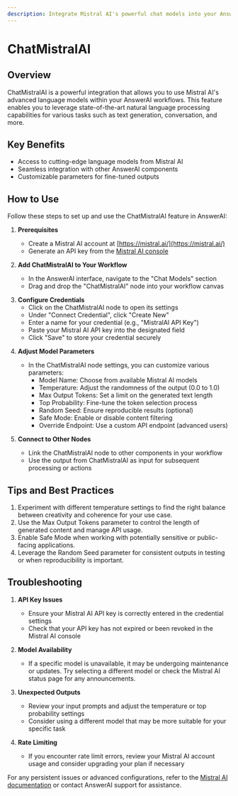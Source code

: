 ```yaml
---
description: Integrate Mistral AI's powerful chat models into your AnswerAI workflows
---
```


# ChatMistralAI

## Overview

ChatMistralAI is a powerful integration that allows you to use Mistral AI's advanced language models within your AnswerAI workflows. This feature enables you to leverage state-of-the-art natural language processing capabilities for various tasks such as text generation, conversation, and more.

## Key Benefits

- Access to cutting-edge language models from Mistral AI
- Seamless integration with other AnswerAI components
- Customizable parameters for fine-tuned outputs

## How to Use

Follow these steps to set up and use the ChatMistralAI feature in AnswerAI:

1. **Prerequisites**
   - Create a Mistral AI account at [https://mistral.ai/](https://mistral.ai/)
   - Generate an API key from the [Mistral AI console](https://console.mistral.ai/user/api-keys/)

2. **Add ChatMistralAI to Your Workflow**
   - In the AnswerAI interface, navigate to the "Chat Models" section
   - Drag and drop the "ChatMistralAI" node into your workflow canvas

<!-- TODO: Screenshot of dragging ChatMistralAI node into the workflow -->

3. **Configure Credentials**
   - Click on the ChatMistralAI node to open its settings
   - Under "Connect Credential", click "Create New"
   - Enter a name for your credential (e.g., "MistralAI API Key")
   - Paste your Mistral AI API key into the designated field
   - Click "Save" to store your credential securely

<!-- TODO: Screenshot of the credential configuration dialog -->

4. **Adjust Model Parameters**
   - In the ChatMistralAI node settings, you can customize various parameters:
     - Model Name: Choose from available Mistral AI models
     - Temperature: Adjust the randomness of the output (0.0 to 1.0)
     - Max Output Tokens: Set a limit on the generated text length
     - Top Probability: Fine-tune the token selection process
     - Random Seed: Ensure reproducible results (optional)
     - Safe Mode: Enable or disable content filtering
     - Override Endpoint: Use a custom API endpoint (advanced users)

5. **Connect to Other Nodes**
   - Link the ChatMistralAI node to other components in your workflow
   - Use the output from ChatMistralAI as input for subsequent processing or actions

## Tips and Best Practices

1. Experiment with different temperature settings to find the right balance between creativity and coherence for your use case.
2. Use the Max Output Tokens parameter to control the length of generated content and manage API usage.
3. Enable Safe Mode when working with potentially sensitive or public-facing applications.
4. Leverage the Random Seed parameter for consistent outputs in testing or when reproducibility is important.

## Troubleshooting

1. **API Key Issues**
   - Ensure your Mistral AI API key is correctly entered in the credential settings
   - Check that your API key has not expired or been revoked in the Mistral AI console

2. **Model Availability**
   - If a specific model is unavailable, it may be undergoing maintenance or updates. Try selecting a different model or check the Mistral AI status page for any announcements.

3. **Unexpected Outputs**
   - Review your input prompts and adjust the temperature or top probability settings
   - Consider using a different model that may be more suitable for your specific task

4. **Rate Limiting**
   - If you encounter rate limit errors, review your Mistral AI account usage and consider upgrading your plan if necessary

For any persistent issues or advanced configurations, refer to the [Mistral AI documentation](https://docs.mistral.ai/) or contact AnswerAI support for assistance.
